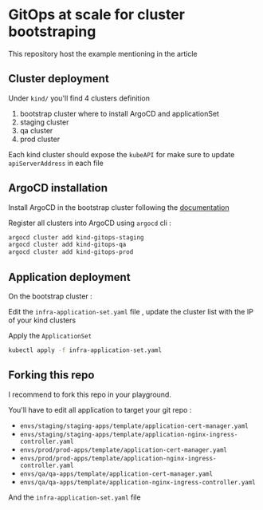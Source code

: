 # GitOps at scale for cluster bootstraping

This repository host the example mentioning in the article []()

## Cluster deployment
Under `kind/` you'll find 4 clusters definition
1. bootstrap cluster where to install ArgoCD and applicationSet
2. staging cluster
3. qa cluster
4. prod cluster

Each kind cluster should expose the `kubeAPI` for make sure to update `apiServerAddress` in each file

## ArgoCD installation
Install ArgoCD in the bootstrap cluster following the [documentation](https://argo-cd.readthedocs.io/en/stable/getting_started/)

Register all clusters into ArgoCD using `argocd` cli : 

```sh
argocd cluster add kind-gitops-staging
argocd cluster add kind-gitops-qa
argocd cluster add kind-gitops-prod
```

## Application deployment
On the bootstrap cluster : 

Edit the `infra-application-set.yaml` file , update the cluster list with the IP of your kind clusters

Apply the `ApplicationSet`
```sh
kubectl apply -f infra-application-set.yaml
```

## Forking this repo
I recommend to fork this repo in your playground. 

You'll have to edit all application to target your git repo : 
- `envs/staging/staging-apps/template/application-cert-manager.yaml`
- `envs/staging/staging-apps/template/application-nginx-ingress-controller.yaml`
- `envs/prod/prod-apps/template/application-cert-manager.yaml`
- `envs/prod/prod-apps/template/application-nginx-ingress-controller.yaml`
- `envs/qa/qa-apps/template/application-cert-manager.yaml`
- `envs/qa/qa-apps/template/application-nginx-ingress-controller.yaml`

And the `infra-application-set.yaml` file